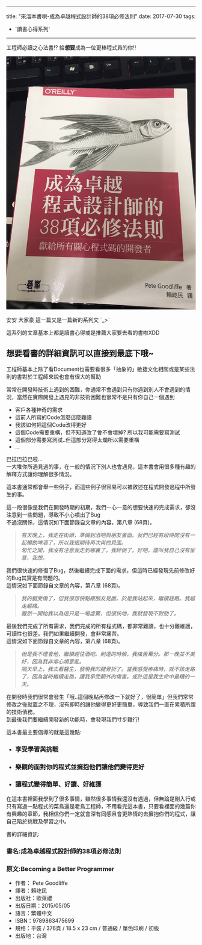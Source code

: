 
---
title: "來溜本書唄-成為卓越程式設計師的38項必修法則"
date: 2017-07-30
tags: 
  - '讀書心得系列'
---

工程師必讀之心法書!? 給**想要**成為一位更棒程式員的你!!

![](/img/2017-013107/1501347694_70236.jpg)

安安 大家豪 這一篇又是一篇新的系列文 ˊ\_>ˋ

這系列的文章基本上都是讀書心得或是推薦大家要去看的書啦XDD

想要看書的詳細資訊可以直接到最底下哦~
-------------------

工程師基本上除了看Document也需要看很多「抽象的」敏捷文化相關或是某些法則的書對於工程師來說也會有很大的幫助

常常在開發時技術上遇到的困難，你通常不會遇到只有你遇到別人不會遇到的情況，當然在實際開發上遇見的非技術困難也很常不是只有你自己一個遇到

*   客戶各種神奇的需求
*   這前人所寫的Code怎麼這麼難讀
*   我該如何把這個Code改得更好
*   這個Code需要重構，但不知道改了會不會壞掉? 所以我可能需要寫測試
*   這個部分需要寫測試..但這部分寫得太爛所以需要重構
*   ...

巴拉巴拉巴啦...  
一大堆你所遇見過的事，在一般的情況下別人也會遇見，這本書會用很多種有趣的解釋方式讓你理解很多情況。

這本書通常都會舉一些例子，而這些例子很容易可以被敘述在程式開發過程中所發生的事。

這一段很像是我們在開發時期的初期，我們一心一意的想要快速的完成需求，卻沒注意到一些問題，導致不小心噴出了Bug  
不過沒關係，這情況如下面節錄自文章的內容，第八章 (68頁)。

> _有天晚上，我走在街頭，準備到酒吧與朋友會面。我們已經有段時間沒有一起暢飲啤酒了，所以我很期待再次與他見面。  
> 匆忙之間，我沒有注意我走到哪裏了。我絆倒了。好吧，誰叫我自己沒有留意，我想。_

我們很快速的修復了Bug，然後繼續完成下面的需求，但這時已經發現先前修改好的Bug其實是有問題的。  
這情況如下面節錄自文章的內容，第八章 (68頁)。

> _我的腿受傷了，但我很想快點跟朋友見面。於是我站起來，繼續趕路。我越走越痛。  
> 雖然一開始我以為這只是一場虛驚，但很快地，我就發現不對勁了。_

最後我們完成了所有需求，我們完成的所有程式碼，都非常難讀，也十分難維護，可讀性也很差。我們如果繼續開發，會非常痛苦。  
這情況如下面節錄自文章的內容，第八章 (68頁)。

> _但是我不理會他，繼續趕往酒吧。到達的時候，我痛苦萬分。那一晚並不美好，因為我非常心煩意亂。  
> 隔天早上，我去看醫生，發現我的腿骨折了。當我感覺疼痛時，就不該走路了，因為當時繼續走路，讓我承受額外的傷害。或許這是我生命中最糟的一天。_

在開發時我們很常會發生「哦..這個晚點再修改一下就好了，很簡單」但我們常常修改之後就置之不理，沒有即時的讓他變得更好更簡單，導致我們一直在累積所謂的技術債務。  
到最後我們要繼續開發新的功能時，會發現我們寸步難行!

這本書最主要倡導的就是這幾點:

*   ### 享受學習與挑戰
    
*   ### 樂觀的面對你的程式並擁抱他們讓他們變得更好
    
*   ### 讓程式變得簡單、好讀、好維護
    

在這本書裡面我學到了很多事情，雖然很多事情我還沒有遇過，但無論是剛入行或只有寫過一點程式的菜鳥還是老鳥工程師，不用看完這本書，只要看裡面的幾篇你有興趣的章節，我相信你們一定就會深有同感且會更熱情的去擁抱你們的程式，讓自己陷於挑戰及學習之中。

書的詳細資訊:

### 書名:成為卓越程式設計師的38項必修法則

### 原文:Becoming a Better Programmer

*   作者： Pete Goodliffe
*   譯者：賴屹民
*   出版社：歐萊禮
*   出版日期：2015/05/05
*   語言：繁體中文
*   ISBN：9789863475699
*   規格：平裝 / 376頁 / 18.5 x 23 cm / 普通級 / 單色印刷 / 初版
*   出版地：台灣